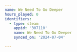 ```yaml
---
name: We Need To Go Deeper
hours_played: 0
identifiers:
  - type: steam
    appid: '307110'
    name: We Need To Go Deeper
    synced_on: '2024-07-04'

---
```


